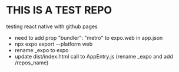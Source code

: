 # THIS IS A TEST REPO
testing react native with github pages


* need to add prop "bundler": "metro" to expo.web in app.json
* npx expo export --platform web
* rename _expo to expo
* update dist/index.html call to AppEntry.js (rename _expo and add /repos_name)
